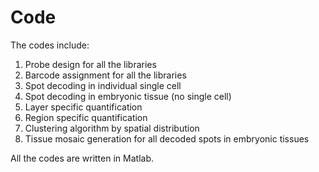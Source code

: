 # Code
The codes include:
1) Probe design for all the libraries
2) Barcode assignment for all the libraries
3) Spot decoding in individual single cell
4) Spot decoding in embryonic tissue (no single cell)
5) Layer specific quantification
6) Region specific quantification
7) Clustering algorithm by spatial distribution
8) Tissue mosaic generation for all decoded spots in embryonic tissues

All the codes are written in Matlab.
